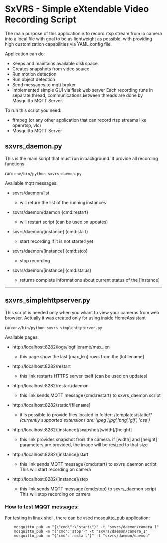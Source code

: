 # SxVRS - Simple eXtendable Video Recording Script

The main purpose of this application is to record rtsp stream from ip camera into a local file with goal to be as lightweight as possible, with providing high customization capabilities via YAML config file.

Application can do:
- Keeps and maintains available disk space. 
- Creates snapshots from video source
- Run motion detection
- Run object detection
- Send messages to mqtt broker
- Implemented simple GUI via flask web server
Each recording runs in separate thread, communications between threads are done by Mosquitto MQTT Server.

To run this script you need:
- ffmpeg (or any other application that can record rtsp streams like openrtsp, vlc)
- Mosquitto MQTT Server


## sxvrs_daemon.py
This is the main script that must run in background. It provide all recording functions

run: `env/bin/python sxvrs_daemon.py`

Available mqtt messages:
  * sxvrs/daemon/list
    - will return the list of the running instances

  * sxvrs/daemon/daemon {cmd:restart}
    - will restart script (can be used on updates)

  * sxvrs/daemon/[instance] {cmd:start}
    - start recording if it is not started yet

  * sxvrs/daemon/[instance] {cmd:stop}
    - stop recording

  * sxvrs/daemon/[instance] {cmd:status}
    - returns complete informations about current status of the [instance]

******************************************************************************************
## sxvrs_simplehttpserver.py
This script is needed only when you whant to view your cameras from web browser. Actually it was created only for using inside HomeAssistant

run:`env/bin/python sxvrs_simplehttpserver.py`


Available pages:

  * http://localhost:8282/logs/logfilename/max_len
    - this page show the last [max_len] rows from the [lofilename]

  * http://localhost:8282/restart
    - this link restarts HTTPS server itself (can be used on updates)

  * http://localhost:8282/restart/daemon
    - this link sends MQTT message {cmd:restart} to sxvrs_daemon script

  * http://localhost:8282/static/[filename]
    - it is possible to provide files located in folder: /templates/static/* *(currently supported extensions are: 'jpeg','jpg','png','gif', 'css')*

  * http://localhost:8282/[instance]/snapshot/[width]/[height]
    - this link provides snapshot from the camera.
    if [width] and [height] parameters are provided, the image will be resized to that size

  * http://localhost:8282/[instance]/start
    - this link sends MQTT message {cmd:start} to sxvrs_daemon script
    This will start recording on camera

  * http://localhost:8282/[instance]/stop
    - this link sends MQTT message {cmd:stop} to sxvrs_daemon script
    This will stop recording on camera

### How to test MQQT messages:
For testing in linux shell, there can be used mosquitto_pub application:
```
    mosquitto_pub -m "{\"cmd\":\"start\"}" -t "sxvrs/daemon/camera_1"
    mosquitto_pub -m "{'cmd':'stop'}" -t "sxvrs/daemon/camera_1"
    mosquitto_pub -m "{'cmd':'restart'}" -t "sxvrs/daemon/daemon"
```

